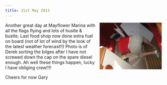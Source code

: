 ```yaml
---
title: 31st May 2013
---
```

<img style="float:right;height:150px;margin-left:10px" src="/img/derek-sorting-bilges.jpg" />

Another great day at Mayflower Marina with all the flags flying and lots of hustle & bustle. Last food shop now done extra fuel on board (not of lot of wind by the look of the latest weather forecast!!)
Photo is of Derek sorting the bilges after I have not screwed down the cap on
the spare diesel enough. Ah well these things happen, lucky I have obliging crew!!!! 

Cheers for now Gary
